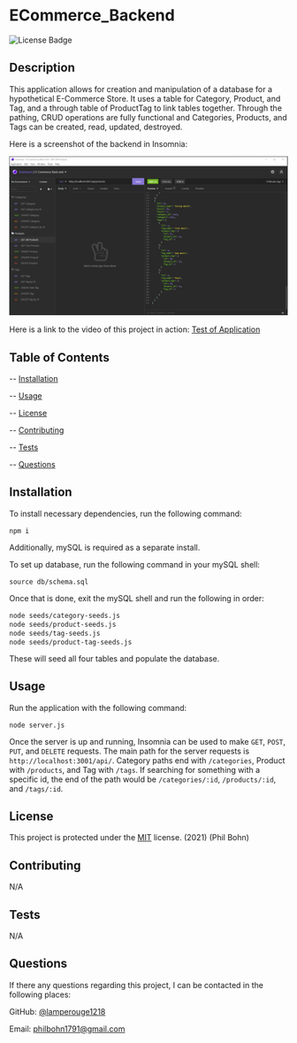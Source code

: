 # ECommerce_Backend

![License Badge](https://img.shields.io/badge/license-MIT-blue)

## Description 

This application allows for creation and manipulation of a database for a hypothetical E-Commerce Store. It uses a table for Category, Product, and Tag, and a through table of ProductTag to link tables together. Through the pathing, CRUD operations are fully functional and Categories, Products, and Tags can be created, read, updated, destroyed. 

Here is a screenshot of the backend in Insomnia: 

![E-Commerce Backend](./assets/e-commercebackendscreenshot.PNG)




Here is a link to the video of this project in action: [Test of Application]()

## Table of Contents

-- [Installation](#installation)

-- [Usage](#usage)

-- [License](#license)

-- [Contributing](#contributing)

-- [Tests](#tests)

-- [Questions](#questions)

## Installation
  
To install necessary dependencies, run the following command:

    npm i

Additionally, mySQL is required as a separate install. 

To set up database, run the following command in your mySQL shell:

    source db/schema.sql

Once that is done, exit the mySQL shell and run the following in order:

    node seeds/category-seeds.js
    node seeds/product-seeds.js
    node seeds/tag-seeds.js
    node seeds/product-tag-seeds.js

These will seed all four tables and populate the database. 

## Usage

Run the application with the following command:

    node server.js

Once the server is up and running, Insomnia can be used to make `GET`, `POST`, `PUT`, and `DELETE` requests. The main path for the server requests is `http://localhost:3001/api/`. Category paths end with `/categories`, Product with `/products`, and Tag with `/tags`. If searching for something with a specific id, the end of the path would be `/categories/:id`, `/products/:id`, and `/tags/:id`. 

## License

This project is protected under the [MIT](https://choosealicense.com/licenses/mit/) license. (2021) (Phil Bohn)

## Contributing

N/A

## Tests

N/A

## Questions

If there any questions regarding this project, I can be contacted in the following places:

GitHub: [@lamperouge1218](https://github.com/lamperouge1218)

Email: philbohn1791@gmail.com
